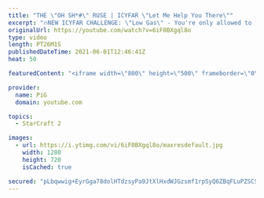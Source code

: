 ```yaml
---
title: "THE \"OH SH*#\" RUSE | ICYFAR \"Let Me Help You There\""
excerpt: "🔥NEW ICYFAR CHALLENGE: \"Low Gas\" - You're only allowed to take the gases in your main base! Send submissions to eonblu95@gmail.com as attachment AND only ICYFAR as the subject. Max 1 replay per person. Latest submission is on the 27th of March.  🔥New Community Submission Series: RATE MY STARCRAFT!"
originalUrl: https://youtube.com/watch?v=6iF0BXgql8o
type: video
length: PT26M1S
publishedDateTime: 2021-06-01T12:46:41Z
heat: 50

featuredContent: "<iframe width=\"800\" height=\"500\" frameborder=\"0\" src=\"https://www.youtube.com/embed/6iF0BXgql8o\" allow=\"accelerometer; autoplay; encrypted-media; gyroscope; picture-in-picture\" allowfullscreen></iframe>"

provider:
  name: PiG
  domain: youtube.com

topics:
  - StarCraft 2

images:
  - url: https://i.ytimg.com/vi/6iF0BXgql8o/maxresdefault.jpg
    width: 1280
    height: 720
    isCached: true

secured: "pLbqwwig+EyrGga78dolHTdzsyPa9JtXlHxdWJGzsmf1rpSyQ6ZBqFLuPZSCSFUEBNhspqNFGnk7rrRjbcOt/dALaxT+WFmFCbOuYi96vJHo61eA2ul1qQUHiynrDLLqsj3A91fZv8V8ENhkzHZxVU9BKIFpMl6qNtlPA6w1bBtjz6jHIWtJkfRzvaBAtUgztnbGKOmvVaG/IeIts7ktMLA03BTnT9gCIUaA27xr+t2ucYVP6i2tlwWWyK94W66nGLfLUMs4IxtNI6MHUPq46DpzsKuKAk2kCCUXE2XPSZfWob+qWhGZH7LLqNeejFncV87si4fi/qxR8s/lbPwHRZ7AFkYXlynNYJ1B9u//zDd2wQKmFcmR+6TG+IDA3heyhQCZZxGhzBp7uqtTyKT4VFVbE4FQROjBugctNwGeY5U=;ra/O/n2bLqIR/dG6HEaWWQ=="
---
```


